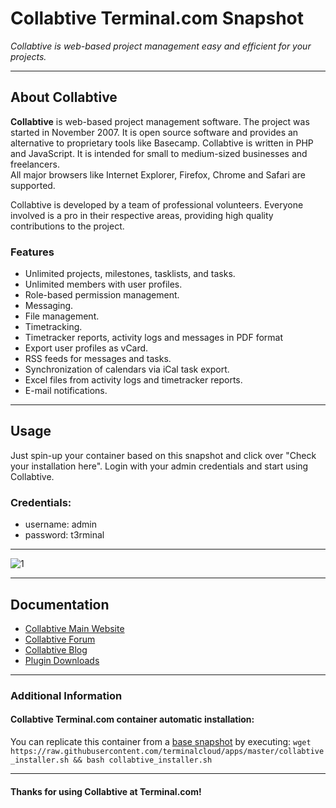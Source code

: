 # **Collabtive** Terminal.com Snapshot
*Collabtive is web-based project management easy and efficient for your projects.*

---

## About Collabtive
**Collabtive** is web-based project management software.
The project was started in November 2007. It is open source software and provides an alternative to proprietary tools like Basecamp. Collabtive is written in PHP and JavaScript.
It is intended for small to medium-sized businesses and freelancers.	
All major browsers like Internet Explorer, Firefox, Chrome and Safari are supported.

Collabtive is developed by a team of professional volunteers. Everyone involved is a pro in their respective areas, providing high quality contributions to the project.


### Features
- Unlimited projects, milestones, tasklists, and tasks.
- Unlimited members with user profiles.
- Role-based permission management.
- Messaging.
- File management.
- Timetracking.
- Timetracker reports, activity logs and messages in PDF format
- Export user profiles as vCard.
- RSS feeds for messages and tasks.
- Synchronization of calendars via iCal task export.
- Excel files from activity logs and timetracker reports.
- E-mail notifications.


---

## Usage

Just spin-up your container based on this snapshot and click over "Check your installation here".
Login with your admin credentials and start using Collabtive.


### Credentials:

- username: admin
- password: t3rminal



---

![1](http://www.Collabtive.info/sites/default/files/styles/banner/public/buehne_Collabtive-forserviceproviders.png)	

---

## Documentation
- [Collabtive Main Website](http://collabtive.o-dyn.de/)
- [Collabtive Forum](http://collabtive.o-dyn.de/forum/)
- [Collabtive Blog](http://www.collabtive.o-dyn.de/blog/)
- [Plugin Downloads](http://collabtive.o-dyn.de/plugins.php)

---


### Additional Information
#### Collabtive Terminal.com container automatic installation:
You can replicate this container from a [base snapshot](https://www.terminal.com/tiny/FzpHiTXG1K) by executing:
`wget https://raw.githubusercontent.com/terminalcloud/apps/master/collabtive_installer.sh && bash collabtive_installer.sh`


---

#### Thanks for using Collabtive at Terminal.com!